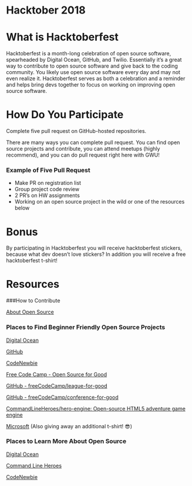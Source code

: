 # Hacktober 2018

# What is Hacktoberfest
Hacktoberfest is a month-long celebration of open source software, spearheaded by Digital Ocean, GitHub, and Twilio. Essentially it’s a great way to contribute to open source software and give back to the coding community. You likely use open source software every day and may not even realize it. Hacktoberfest serves as both a celebration and a reminder and helps bring devs together to focus on working on improving open source software.

# How Do You Participate
Complete five pull request on GitHub-hosted repositories.

There are many ways you can complete pull request. You can find open source projects and contribute, you can attend meetups (highly recommend), and you can do pull request right here with GWU!  

### Example of Five Pull Request
* Make PR on registration list
* Group project code review
* 2 PR’s on HW assignments 
* Working on an open source project in the wild or one of the resources below

# Bonus
By participating in Hacktoberfest you will receive hacktoberfest stickers, because what dev doesn’t love stickers? In addition you will receive a free hacktoberfest t-shirt!

# Resources

###How to Contribute

[About Open Source](https://opensource.guide/how-to-contribute/)

### Places to Find Beginner Friendly Open Source Projects

[Digital Ocean](https://hacktoberfest.digitalocean.com/#projects)

[GitHub](https://help.github.com/articles/finding-open-source-projects-on-github/)

[CodeNewbie](https://www.codenewbie.org/)

[Free Code Camp - Open Source for Good](https://www.freecodecamp.org/nonprofits/)

[GitHub - freeCodeCamp/league-for-good](https://github.com/freeCodeCamp/league-for-good)

[GitHub - freeCodeCamp/conference-for-good](https://github.com/freeCodeCamp/conference-for-good)

[CommandLineHeroes/hero-engine: Open-source HTML5 adventure game engine](https://github.com/CommandLineHeroes/hero-engine)

[Microsoft](https://opensource.microsoft.com/) (Also giving away an additional t-shirt! 😎)

### Places to Learn More About Open Source
[Digital Ocean](https://hacktoberfest.digitalocean.com/)

[Command Line Heroes](https://www.redhat.com/en/command-line-heroes)

[CodeNewbie](https://www.codenewbie.org/podcast)



